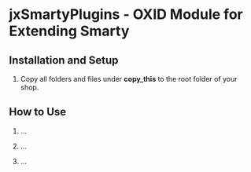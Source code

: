 # jxSmartyPlugins - OXID Module for Extending Smarty



## Installation and Setup
1. Copy all folders and files under **copy\_this** to the root folder of your shop.


## How to Use

1. ...

2. ...

3. ...

